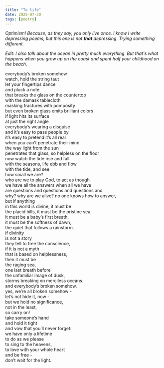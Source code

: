 ```yaml
---
title: "To life"
date: 2025-07-30
tags: [poetry]
---
```


*Optimism! Because, as they say, you only live once. I know I write depressing poems, but this one is not **that** depressing. Trying something different.*

*Edit: I also talk about the ocean in pretty much everything. But that's what happens when you grow up on the coast and spent half your childhood on the beach.*

everybody’s broken somehow <br>
watch, hold the string taut <br>
let your fingertips dance <br>
and pluck a note <br>
that breaks the glass on the countertop <br>
with the damask tablecloth <br>
masking fractures with pomposity <br>
but even broken glass emits brilliant colors <br>
if light hits its surface <br>
at just the right angle <br>
everybody’s wearing a disguise <br>
and it’s easy to pass people by <br>
it’s easy to pretend it’s all real <br>
when you can’t penetrate their mind <br>
the way light from the sun <br>
penetrates that glass, so helpless on the floor <br>
now watch the tide rise and fall <br>
with the seasons, life ebb and flow <br>
with the tide, and see <br>
how small we are? <br>
who are we to play God, to act as though <br>
we have all the answers when all we have <br>
are questions and questions and questions and <br>
why? why are we alive? no one knows how to answer, <br>
but if anything <br>
in this world is divine, it must be <br>
the placid hills, it must be the pristine sea, <br>
it must be a baby’s first breath, <br>
it must be the softness of dawn, <br>
the quiet that follows a rainstorm. <br>
if divinity <br>
is not a story <br>
they tell to free the conscience, <br>
if it is not a myth <br>
that is based on helplessness, <br>
then it must be <br>
the raging sea, <br>
one last breath before <br>
the unfamiliar image of dusk, <br>
storms breaking on merciless oceans. <br>
and everybody’s broken somehow, <br>
yes, we’re all broken somehow -  <br>
let’s not hide it, now - <br>
but we hold no significance, <br>
not in the least, <br>
so carry on! <br>
take someone’s hand <br>
and hold it tight <br>
and vow that you’ll never forget: <br>
we have only a lifetime <br>
to do as we please <br>
to sing to the heavens, <br>
to love with your whole heart <br>
and be free - <br>
don’t wait for the light. <br>
